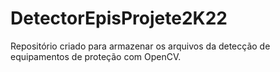 # DetectorEpisProjete2K22
Repositório criado para armazenar os arquivos da detecção de equipamentos de proteção com OpenCV.
